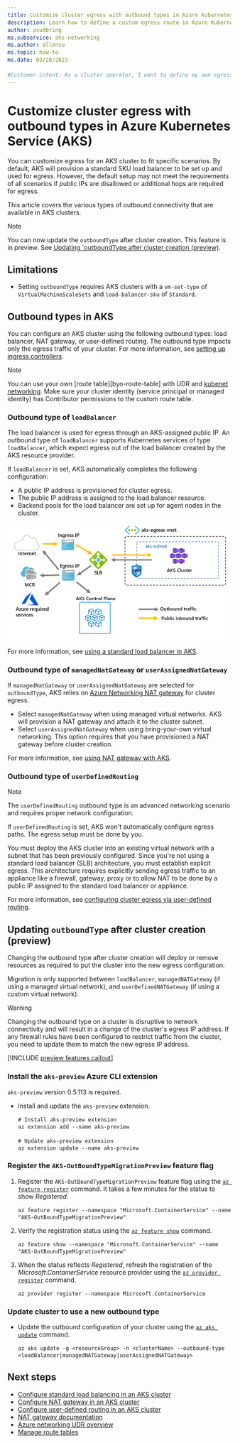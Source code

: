 ```yaml
---
title: Customize cluster egress with outbound types in Azure Kubernetes Service (AKS)
description: Learn how to define a custom egress route in Azure Kubernetes Service (AKS)
author: asudbring
ms.subservice: aks-networking
ms.author: allensu
ms.topic: how-to
ms.date: 03/28/2023

#Customer intent: As a cluster operator, I want to define my own egress paths with user-defined routes. Since I define this up front I do not want AKS provided load balancer configurations.
---
```


# Customize cluster egress with outbound types in Azure Kubernetes Service (AKS)

You can customize egress for an AKS cluster to fit specific scenarios. By default, AKS will provision a standard SKU load balancer to be set up and used for egress. However, the default setup may not meet the requirements of all scenarios if public IPs are disallowed or additional hops are required for egress.

This article covers the various types of outbound connectivity that are available in AKS clusters.

> [!NOTE]
> You can now update the `outboundType` after cluster creation. This feature is in preview. See [Updating `outboundType after cluster creation (preview)](#updating-outboundtype-after-cluster-creation-preview).

## Limitations

* Setting `outboundType` requires AKS clusters with a `vm-set-type` of `VirtualMachineScaleSets` and `load-balancer-sku` of `Standard`.

## Outbound types in AKS

You can configure an AKS cluster using the following outbound types: load balancer, NAT gateway, or user-defined routing. The outbound type impacts only the egress traffic of your cluster. For more information, see [setting up ingress controllers](ingress-basic.md).

> [!NOTE]
> You can use your own [route table][byo-route-table] with UDR and [kubenet networking](/configure-kubenet.md). Make sure your cluster identity (service principal or managed identity) has Contributor permissions to the custom route table.

### Outbound type of `loadBalancer`

The load balancer is used for egress through an AKS-assigned public IP. An outbound type of `loadBalancer` supports Kubernetes services of type `loadBalancer`, which expect egress out of the load balancer created by the AKS resource provider.

If `loadBalancer` is set, AKS automatically completes the following configuration:

* A public IP address is provisioned for cluster egress.
* The public IP address is assigned to the load balancer resource.
* Backend pools for the load balancer are set up for agent nodes in the cluster.

![Diagram shows ingress I P and egress I P, where the ingress I P directs traffic to a load balancer, which directs traffic to and from an internal cluster and other traffic to the egress I P, which directs traffic to the Internet, M C R, Azure required services, and the A K S Control Plane.](media/egress-outboundtype/outboundtype-lb.png)

For more information, see [using a standard load balancer in AKS](load-balancer-standard.md).

### Outbound type of `managedNatGateway` or `userAssignedNatGateway`

If `managedNatGateway` or `userAssignedNatGateway` are selected for `outboundType`, AKS relies on [Azure Networking NAT gateway](../virtual-network/nat-gateway/manage-nat-gateway.md) for cluster egress.

* Select `managedNatGateway` when using managed virtual networks. AKS will provision a NAT gateway and attach it to the cluster subnet.
* Select `userAssignedNatGateway` when using bring-your-own virtual networking. This option requires that you have provisioned a NAT gateway before cluster creation.

For more information, see [using NAT gateway with AKS](nat-gateway.md).

### Outbound type of `userDefinedRouting`

> [!NOTE]
> The `userDefinedRouting` outbound type is an advanced networking scenario and requires proper network configuration.

If `userDefinedRouting` is set, AKS won't automatically configure egress paths. The egress setup must be done by you.

You must deploy the AKS cluster into an existing virtual network with a subnet that has been previously configured. Since you're not using a standard load balancer (SLB) architecture, you must establish explicit egress. This architecture requires explicitly sending egress traffic to an appliance like a firewall, gateway, proxy or to allow NAT to be done by a public IP assigned to the standard load balancer or appliance.

For more information, see [configuring cluster egress via user-defined routing](egress-udr.md).

## Updating `outboundType` after cluster creation (preview)

Changing the outbound type after cluster creation will deploy or remove resources as required to put the cluster into the new egress configuration.

Migration is only supported between `loadBalancer`, `managedNATGateway` (if using a managed virtual network), and `userDefinedNATGateway` (if using a custom virtual network).

> [!WARNING]
> Changing the outbound type on a cluster is disruptive to network connectivity and will result in a change of the cluster's egress IP address. If any firewall rules have been configured to restrict traffic from the cluster, you need to update them to match the new egress IP address.

[!INCLUDE [preview features callout](includes/preview/preview-callout.md)]

### Install the `aks-preview` Azure CLI extension

`aks-preview` version 0.5.113 is required.

* Install and update the `aks-preview` extension.

    ```azurecli
    # Install aks-preview extension
    az extension add --name aks-preview

    # Update aks-preview extension
    az extension update --name aks-preview
    ```

### Register the `AKS-OutBoundTypeMigrationPreview` feature flag

1. Register the `AKS-OutBoundTypeMigrationPreview` feature flag using the [`az feature register`][az-feature-register] command. It takes a few minutes for the status to show *Registered*.

    ```azurecli-interactive
    az feature register --namespace "Microsoft.ContainerService" --name "AKS-OutBoundTypeMigrationPreview"
    ```

2. Verify the registration status using the [`az feature show`][az-feature-show] command.

    ```azurecli-interactive
    az feature show --namespace "Microsoft.ContainerService" --name "AKS-OutBoundTypeMigrationPreview"
    ```

3. When the status reflects *Registered*, refresh the registration of the *Microsoft.ContainerService* resource provider using the [`az provider register`][az-provider-register] command.

    ```azurecli-interactive
    az provider register --namespace Microsoft.ContainerService
    ```

### Update cluster to use a new outbound type

* Update the outbound configuration of your cluster using the [`az aks update`][az-aks-update] command.

    ```azurecli-interactive
    az aks update -g <resourceGroup> -n <clusterName> --outbound-type <loadBalancer|managedNATGateway|userAssignedNATGateway>
    ```

## Next steps

* [Configure standard load balancing in an AKS cluster](load-balancer-standard.md)
* [Configure NAT gateway in an AKS cluster](nat-gateway.md)
* [Configure user-defined routing in an AKS cluster](egress-udr.md)
* [NAT gateway documentation](./nat-gateway.md)
* [Azure networking UDR overview](../virtual-network/virtual-networks-udr-overview.md)
* [Manage route tables](../virtual-network/manage-route-table.md)

<!-- LINKS - internal -->
[az-feature-register]: /cli/azure/feature#az_feature_register
[az-feature-show]: /cli/azure/feature#az_feature_show
[az-provider-register]: /cli/azure/provider#az_provider_register
[az-aks-update]: /cli/azure/aks#az_aks_update
